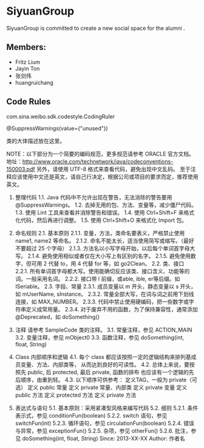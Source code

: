 SiyuanGroup
===========

SiyuanGroup is committed to create a new social space for the alumni .

Members:
---
* Fritz Lium 
* Jayin Ton
* 张剑伟
* huangruichang


Code Rules
---
 com.sina.weibo.sdk.codestyle.CodingRuler


@SuppressWarnings(value={"unused"})

类的大体描述放在这里。 

NOTE：以下部分为一个简要的编码规范，更多规范请参考 ORACLE 官方文档。
地址：http://www.oracle.com/technetwork/java/codeconventions-150003.pdf
另外，请使用 UTF-8 格式来查看代码，避免出现中文乱码。
至于注释应该使用中文还是英文，请自己行决定，根据公司或项目的要求而定，推荐使用英文。


1. 整理代码
1.1. Java 代码中不允许出现在警告，无法消除的警告要用 @SuppressWarnings。 
1.2. 去掉无用的包、方法、变量等，减少僵尸代码。 
1.3. 使用 Lint 工具来查看并消除警告和错误。 
1.4. 使用 Ctrl+Shift+F 来格式化代码，然后再进行调整。 
1.5. 使用 Ctrl+Shift+O 来格式化 Import 包。 
2. 命名规则
2.1. 基本原则
2.1.1. 变量，方法，类命名要表义，严格禁止使用 name1, name2 等命名。 
2.1.2. 命名不能太长，适当使用简写或缩写。（最好不要超过 25 个字母） 
2.1.3. 方法名以小写字母开始，以后每个单词首字母大写。 
2.1.4. 避免使用相似或者仅在大小写上有区别的名字。 
2.1.5. 避免使用数字，但可用 2 代替 to，用 4 代替 for 等，如 go2Clean。 
2.2. 类、接口
2.2.1. 所有单词首字母都大写。使用能确切反应该类、接口含义、功能等的词。一般采用名词。 
2.2.2. 接口带 I 前缀，或able, ible, er等后缀。如ISeriable。 
2.3. 字段、常量
2.3.1. 成员变量以 m 开头，静态变量以 s 开头，如 mUserName, sInstance。 
2.3.2. 常量全部大写，在词与词之前用下划线连接，如 MAX_NUMBER。 
2.3.3. 代码中禁止使用硬编码，把一些数字或字符串定义成常用量。 
2.3.4. 对于废弃不用的函数，为了保持兼容性，通常添加 @Deprecated，如 doSomething() 
3. 注释
请参考 SampleCode 类的注释。 
3.1. 常量注释，参见 ACTION_MAIN 
3.2. 变量注释，参见 mObject0 
3.3. 函数注释，参见 doSomething(int, float, String) 
4. Class 内部顺序和逻辑
4.1. 每个 class 都应该按照一定的逻辑结构来排列基成员变量、方法、内部类等， 从而达到良好的可读性。 
4.2. 总体上来说，要按照先 public, 后 protected, 最后 private, 函数的排布 也应该有一个逻辑的先后顺序，由重到轻。 
4.3. 以下顺序可供参考： 定义TAG，一般为 private（可选）
定义 public 常量
定义 private 常量、内部类
定义 private 变量
定义 public 方法
定义 protected 方法
定义 private 方法

5. 表达式与语句
5.1. 基本原则：采用紧凑型风格来编写代码
5.2. 细则
5.2.1. 条件表示式，参见 conditionFun(boolean) 
5.2.2. switch 语句，参见 switchFun(int) 
5.2.3. 循环语句，参见 circulationFun(boolean) 
5.2.4. 错误与异常，参见 exceptionFun() 
5.2.5. 杂项，参见 otherFun() 
5.2.6. 批注，参见 doSomething(int, float, String) 
Since:
2013-XX-XX
Author:
作者名

